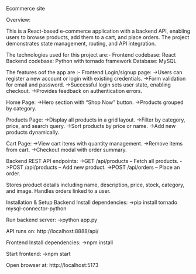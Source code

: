 Ecommerce site

Overview:

This is a React-based e-commerce application with a backend API, enabling users to browse products, add them to a cart, and place orders. The project demonstrates state management, routing, and API integration.

The technologies used for this project are:-
Frontend codebase: React 
Backend codebase: Python with tornado framework 
Database: MySQL

The features oof the app are :-
Frontend
Login/signup page:
->Users can register a new account or login with existing credentials.
->Form validation for email and password.
->Successful login sets user state, enabling checkout.
->Provides feedback on authentication errors.

Home Page:
->Hero section with “Shop Now” button.
->Products grouped by category.

Products Page:
->Display all products in a grid layout.
->Filter by category, price, and search query.
->Sort products by price or name.
->Add new products dynamically.

Cart Page:
->View cart items with quantity management.
->Remove items from cart.
->Checkout modal with order summary.

Backend
REST API endpoints:
->GET /api/products – Fetch all products.
->POST /api/products – Add new product.
->POST /api/orders – Place an order.

Stores product details including name, description, price, stock, category, and image.
Handles orders linked to a user.

Installation & Setup
Backend
Install dependencies:
->pip install tornado mysql-connector-python

Run backend server:
->python app.py

API runs on: http://localhost:8888/api/

Frontend
Install dependencies:
->npm install

Start frontend:
->npm start

Open browser at: http://localhost:5173
